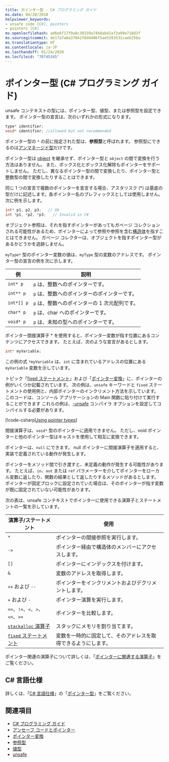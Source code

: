 ```yaml
---
title: ポインター型 - C# プログラミング ガイド
ms.date: 04/20/2018
helpviewer_keywords:
- unsafe code [C#], pointers
- pointers [C#]
ms.openlocfilehash: ad6e6f17f9a8c30339a74b8ab41af3a99e716d3f
ms.sourcegitcommit: de17a7a0a37042f0d4406f5ae5393531caeb25ba
ms.translationtype: HT
ms.contentlocale: ja-JP
ms.lasthandoff: 01/24/2020
ms.locfileid: "76745345"
---
```

# <a name="pointer-types-c-programming-guide"></a>ポインター型 (C# プログラミング ガイド)

unsafe コンテキストの型には、ポインター型、値型、または参照型を設定できます。 ポインター型の宣言は、次のいずれかの形式になります。

``` csharp
type* identifier;
void* identifier; //allowed but not recommended
```

ポインター型の `*` の前に指定された型は、**参照型**と呼ばれます。 参照型にできるのは[アンマネージド型](../../language-reference/builtin-types/unmanaged-types.md)だけです。

ポインター型は [object](../../language-reference/builtin-types/reference-types.md) を継承せず、ポインター型と `object` の間で変換を行う方法はありません。 また、ボックス化とボックス化解除もポインターをサポートしません。 ただし、異なるポインター型の間で変換したり、ポインター型と整数型の間で変換したりすることはできます。

同じ 1 つの宣言で複数のポインターを宣言する場合、アスタリスク (*) は基底の型だけに記述します。各ポインター名のプレフィックスとしては使用しません。 次に例を示します。

```csharp
int* p1, p2, p3;   // Ok
int *p1, *p2, *p3;   // Invalid in C#
```

オブジェクト参照は、それを指すポインターがあってもガベージ コレクションされる可能性があるため、ポインターによって参照や参照を含む[構造体](../../language-reference/keywords/struct.md)を指すことはできません。 ガベージ コレクターは、オブジェクトを指すポインター型があるかどうかを追跡しません。

`myType*` 型のポインター変数の値は、`myType` 型の変数のアドレスです。 ポインター型の宣言の例を次に示します。

|例|説明|
|-------------|-----------------|
|`int* p`|`p` は、整数へのポインターです。|
|`int** p`|`p` は、整数へのポインターのポインターです。|
|`int*[] p`|`p` は、整数へのポインターの 1 次元配列です。|
|`char* p`|`p` は、char へのポインターです。|
|`void* p`|`p` は、未知の型へのポインターです。|

ポインター間接演算子 * を使用すると、ポインター変数が指す位置にあるコンテンツにアクセスできます。 たとえば、次のような宣言があるとします。

```csharp
int* myVariable;
```

この例の式 `*myVariable` は、`int` に含まれているアドレスの位置にある `myVariable` 変数を示しています。

トピック「[fixed ステートメント](../../language-reference/keywords/fixed-statement.md)」および「[ポインター変換](./pointer-conversions.md)」に、ポインターの例がいくつか記載されています。 次の例は、`unsafe` キーワードと `fixed` ステートメントの使用例と、内部ポインターのインクリメント方法を示しています。  このコードは、コンソール アプリケーションの Main 関数に貼り付けて実行することができます これらの例は、[-unsafe](../../language-reference/compiler-options/unsafe-compiler-option.md) コンパイラ オプションを設定してコンパイルする必要があります。

[!code-csharp[Using pointer types](../../../../samples/snippets/csharp/keywords/FixedKeywordExamples.cs#5)]

間接演算子は、`void*` 型のポインターに適用できません。 ただし、void ポインターと他のポインター型はキャストを使用して相互に変換できます。

ポインターは、`null` にできます。 null ポインターに間接演算子を適用すると、実装で定義されている動作が発生します。

ポインターをメソッド間で引き渡すと、未定義の動作が発生する可能性があります。 たとえば、`in`、`out` または `ref` パラメーターを介してポインターをローカル変数に返したり、関数の結果として返したりするメソッドがあるとします。 ポインターが固定ブロックに設定されていた場合は、そのポインターが指す変数が既に固定されていない可能性があります。

次の表は、unsafe コンテキストでポインターに使用できる演算子とステートメントの一覧を示しています。

|演算子/ステートメント|使用|
|-------------------------|---------|
|`*`|ポインターの間接参照を実行します。|
|`->`|ポインター経由で構造体のメンバーにアクセスします。|
|`[]`|ポインターにインデックスを付けます。|
|`&`|変数のアドレスを取得します。|
|`++` および `--`|ポインターをインクリメントおよびデクリメントします。|
|`+` および `-`|ポインター演算を実行します。|
|`==`、`!=`、`<`、`>`、`<=`、`>=`|ポインターを比較します。|
|[`stackalloc` 演算子](../../language-reference/operators/stackalloc.md)|スタックにメモリを割り当てます。|
|[`fixed` ステートメント](../../language-reference/keywords/fixed-statement.md)|変数を一時的に固定して、そのアドレスを取得できるようにします。|

ポインター関連の演算子について詳しくは、「[ポインターに関連する演算子](../../language-reference/operators/pointer-related-operators.md)」をご覧ください。

## <a name="c-language-specification"></a>C# 言語仕様

詳しくは、「[C# 言語仕様](~/_csharplang/spec/introduction.md)」の「[ポインター型](~/_csharplang/spec/unsafe-code.md#pointer-types)」をご覧ください。

## <a name="see-also"></a>関連項目

- [C# プログラミング ガイド](../index.md)
- [アンセーフ コードとポインター](index.md)
- [ポインター変換](pointer-conversions.md)
- [参照型](../../language-reference/keywords/reference-types.md)
- [値型](../../language-reference/builtin-types/value-types.md)
- [unsafe](../../language-reference/keywords/unsafe.md)
